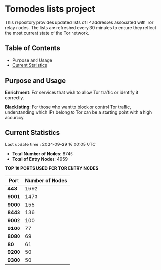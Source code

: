 # Tornodes lists project

This repository provides updated lists of IP addresses associated with Tor relay nodes. The lists are refreshed every 30 minutes to ensure they reflect the most current state of the Tor network.

## Table of Contents

- [Purpose and Usage](#purpose-and-usage)
- [Current Statistics](#current-statistics)


## Purpose and Usage

**Enrichment**: For services that wish to allow Tor traffic or identify it correctly.

**Blacklisting**: For those who want to block or control Tor traffic, understanding which IPs belong to Tor can be a starting point with a high accuracy.

## Current Statistics

Last update time : 2024-09-29 16:00:05 UTC

- **Total Number of Nodes**: 8746
- **Total of Entry Nodes**: 4959

**TOP 10 PORTS USED FOR TOR ENTRY NODES**

| **Port** | **Number of Nodes** |
|------|-----------------|
| **443**   | 1692  |
| **9001**   | 1473  |
| **9000**   | 155  |
| **8443**   | 136  |
| **9002**   | 100  |
| **9100**   | 77  |
| **8080**   | 69  |
| **80**   | 61  |
| **9200**   | 50  |
| **9300**   | 50  |

